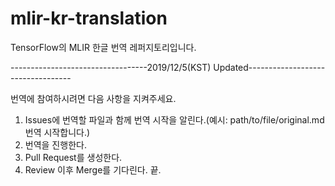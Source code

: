 # mlir-kr-translation
TensorFlow의 MLIR 한글 번역 레퍼지토리입니다.

----------------------------------2019/12/5(KST) Updated----------------------------------

번역에 참여하시려면 다음 사항을 지켜주세요.
1. Issues에 번역할 파일과 함께 번역 시작을 알린다.(예시: path/to/file/original.md 번역 시작합니다.)
2. 번역을 진행한다.
3. Pull Request를 생성한다.
4. Review 이후 Merge를 기다린다. 끝.
